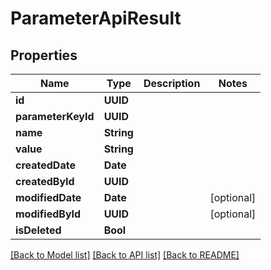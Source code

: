 # ParameterApiResult

## Properties
Name | Type | Description | Notes
------------ | ------------- | ------------- | -------------
**id** | **UUID** |  | 
**parameterKeyId** | **UUID** |  | 
**name** | **String** |  | 
**value** | **String** |  | 
**createdDate** | **Date** |  | 
**createdById** | **UUID** |  | 
**modifiedDate** | **Date** |  | [optional] 
**modifiedById** | **UUID** |  | [optional] 
**isDeleted** | **Bool** |  | 

[[Back to Model list]](../README.md#documentation-for-models) [[Back to API list]](../README.md#documentation-for-api-endpoints) [[Back to README]](../README.md)


